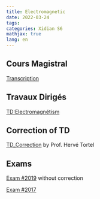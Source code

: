 ```yaml
---
title: Electromagnetic
date: 2022-03-24
tags:
categories: Xidian S6
mathjax: true
lang: en
---
```


## Cours Magistral

[Transcription](https://kjle.github.io/files/XidianS6/Electromagetic_CM.pdf)

## Travaux Dirigés

[TD:Electromagnétism](https://kjle.github.io/files/XidianS6/Electromagetic_TD.pdf)

## Correction of TD

[TD_Correction](https://kjle.github.io/files/XidianS6/Electromagetic_TD_Correction.pdf) by Prof. Hervé Tortel


## Exams

[Exam #2019](https://kjle.github.io/files/XidianS6/Electromagetic_Exam2019_no_correction.pdf) without correction

[Exam #2017](https://kjle.github.io/files/XidianS6/Electromagetic_Exam2017.pdf)
